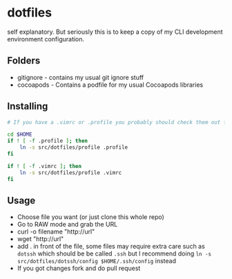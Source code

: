 dotfiles
========

self explanatory. But seriously this is to keep a copy of my CLI development environment configuration.


Folders
--------
* gitignore - contains my usual git ignore stuff
* cocoapods - Contains a podfile for my usual Cocoapods libraries

Installing
--------

```bash
# If you have a .vimrc or .profile you probably should check them out first. Pull requests welcome.

cd $HOME
if ! [ -f .profile ]; then
    ln -s src/dotfiles/profile .profile
fi

if ! [ -f .vimrc ]; then
    ln -s src/dotfiles/profile .vimrc
fi
```

Usage
--------
* Choose file you want (or just clone this whole repo)
* Go to RAW mode and grab the URL
* curl -o filename "http://url"
* wget "http://url"
* add . in front of the file, some files may require extra care such as ```dotssh``` which should be be called ```.ssh``` but I recommend doing ```ln -s src/dotfiles/dotssh/config $HOME/.ssh/config``` instead
* If you got changes fork and do pull request
